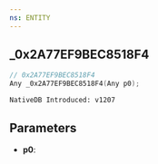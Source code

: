 ```yaml
---
ns: ENTITY
---
```

## _0x2A77EF9BEC8518F4

```c
// 0x2A77EF9BEC8518F4
Any _0x2A77EF9BEC8518F4(Any p0);
```

```
NativeDB Introduced: v1207
```

## Parameters
* **p0**:
